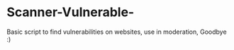 # Scanner-Vulnerable-
Basic script to find vulnerabilities on websites, use in moderation, Goodbye :)
